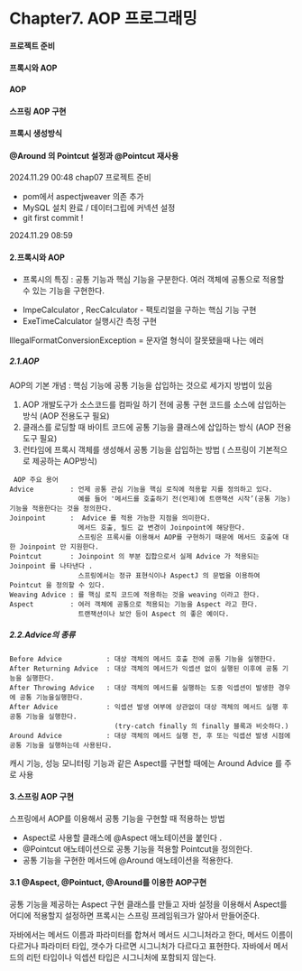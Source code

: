 # Chapter7. AOP 프로그래밍
#### 프로젝트 준비
#### 프록시와 AOP
#### AOP
#### 스프링 AOP 구현
#### 프록시 생성방식
#### @Around 의 Pointcut 설정과 @Pointcut 재사용



2024.11.29 00:48
chap07 프로젝트 준비 
 - pom에서 aspectjweaver 의존 추가
 - MySQL 설치 완료 / 데이터그립에 커넥션 설정 
 - git first commit !  

2024.11.29 08:59
#### 2.프록시와 AOP 
 * 프록시의 특징 : 공통 기능과 핵심 기능을 구분한다. 여러 객체에 공통으로 적용할 수 있는 기능을 구현한다.
- ImpeCalculator , RecCalculator - 팩토리얼을 구하는 핵심 기능 구현
- ExeTimeCalculator  실행시간 측정 구현

IllegalFormatConversionException = 문자열 형식이 잘못됐을때 나는 에러  

##### 2.1.AOP
AOP의 기본 개념 : 핵심 기능에 공통 기능을 삽입하는 것으로 세가지 방법이 있음
1. AOP 개발도구가 소스코드를 컴파일 하기 전에 공통 구현 코드를 소스에 삽입하는 방식 (AOP 전용도구 필요)
2. 클래스를 로딩할 때 바이트 코드에 공통 기능을 클래스에 삽입하는 방식  (AOP 전용도구 필요)
3. 런타임에 프록시 객체를 생성해서 공통 기능을 삽입하는 방법 ( 스프링이 기본적으로 제공하는 AOP방식)

```
 AOP 주요 용어 
Advice	       : 언제 공통 관심 기능을 핵심 로직에 적용할 지를 정의하고 있다. 
                 예를 들어 '메서드를 호출하기 전(언제)에 트랜잭션 시작’(공통 기능) 기능을 적용한다는 것을 정의한다.
Joinpoint	   :  Advice 를 적용 가능한 지점을 의미한다. 
                 메서드 호출, 필드 값 변경이 Joinpoint에 해당한다. 
                 스프링은 프록시를 이용해서 AOP를 구현하기 때문에 메서드 호출에 대한 Joinpoint 만 지원한다.
Pointcut       : Joinpoint 의 부분 집합으로서 실제 Advice 가 적용되는 Joinpoint 를 나타낸다 . 
                 스프링에서는 정규 표현식이나 AspectJ 의 문법을 이용하여 Pointcut 을 정의할 수 있다.
Weaving	Advice : 를 핵심 로직 코드에 적용하는 것을 weaving 이라고 한다.
Aspect	       : 여러 객체에 공통으로 적용되는 기능을 Aspect 라고 한다. 
                 트랜잭션이나 보안 등이 Aspect 의 좋은 예이다.
```
##### 2.2.Advice의 종류 
```
Before Advice	        : 대상 객체의 메서드 호출 전에 공통 기능을 실행한다.
After Returning Advice	: 대상 객체의 메서드가 익셉션 없이 실행된 이후에 공통 기능을 실행한다.
After Throwing Advice	: 대상 객체의 메서드를 실행하는 도중 익셉션이 발생한 경우에 공통 기능을실행한다.
After Advice	        : 익셉션 발생 여부에 상관없이 대상 객체의 메서드 실행 후 공통 기능을 실행한다.
                          (try-catch finally 의 finally 블록과 비슷하다.)
Around Advice	        : 대상 객체의 메서드 실행 전, 후 또는 익셉션 발생 시점에 공통 기능을 실행하는데 사용된다.
```
캐시 기능, 성능 모니터링 기능과 같은 Aspect를 구현할 때에는 Around Advice 를 주로 사용 


#### 3.스프링 AOP 구현 
스프링에서 AOP를 이용해서 공통 기능을 구현할 때 적용하는 방법
* Aspect로 사용할 클래스에 @Aspect 애노테이션을 붙인다 .
* @Pointcut 애노테이션으로 공통 기능을 적용할 Pointcut을 정의한다.
* 공통 기능을 구현한 메서드에 @Around 애노테이션을 적용한다.

#### 3.1 @Aspect, @Pointuct, @Around를 이용한 AOP구현 
공통 기능을 제공하는 Aspect 구현 클래스를 만들고 자바 설정을 이용해서 Aspect를 어디에 적용할지 설정하면 
프록시는 스프링 프레임워크가 알아서 만들어준다.

자바에서는 메서드 이름과 파라미터를 합쳐서 메서드 시그니처라고 한다,
메서드 이름이 다르거나 파라미터 타입, 갯수가 다르면 시그니처가 다르다고 표현한다.
자바에서 메서드의 리턴 타입이나 익셉션 타입은 시그니처에 포함되지 않는다.

